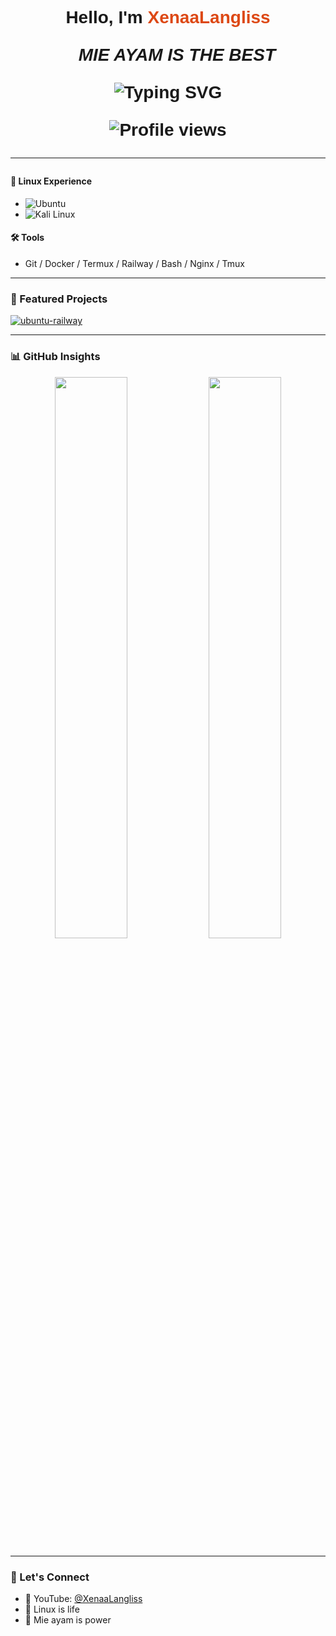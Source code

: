 <h1 align="center" style="font-family: 'Ubuntu', sans-serif;">Hello, I'm <span style="color:#dd4814;">XenaaLangliss</span/h1>
<p align="center"><i>🍜 MIE AYAM IS THE BEST</i></p>

<p align="center">
  <img src="https://readme-typing-svg.demolab.com?font=Ubuntu&size=22&pause=1000&color=DD4814&center=true&vCenter=true&width=500&lines=Linux+Poweruser;Fullstack+Dev+%7C+JS+%2F+Python+%2F+C%2B%2B;Ubuntu+%7C+Kali+Linux+%7C+Termux;Mie+Ayam+is+Fuel+%F0%9F%8D%9C" alt="Typing SVG" />
</p>

<p align="center">
  <img src="https://komarev.com/ghpvc/?username=XenaaLangliss&style=flat-square&color=DD4814" alt="Profile views" />
</p>

---

#### 🐧 Linux Experience
- ![Ubuntu](https://img.shields.io/badge/Ubuntu-DD4814?style=flat-square&logo=ubuntu&logoColor=white)
- ![Kali Linux](https://img.shields.io/badge/Kali%20Linux-00549C?style=flat-square&logo=kalilinux&logoColor=white)

#### 🛠️ Tools
- Git / Docker / Termux / Railway / Bash / Nginx / Tmux

---

### 🚀 Featured Projects

[![ubuntu-railway](https://github-readme-stats.vercel.app/api/pin/?username=XenaaLangliss&repo=ubuntu-railway&theme=radical)](https://github.com/XenaaLangliss/ubuntu-railway)

---

### 📊 GitHub Insights

<p align="center">
  <img src="https://github-readme-stats.vercel.app/api?username=XenaaLangliss&show_icons=true&theme=ubuntu&hide_border=true" width="48%"/>
  <img src="https://github-readme-streak-stats.herokuapp.com/?user=XenaaLangliss&theme=ubuntu&hide_border=true" width="48%"/>
</p>

---

### 📡 Let's Connect

- 🎥 YouTube: [@XenaaLangliss](https://youtube.com/@XenaaLangliss)
- 🐧 Linux is life
- 🍜 Mie ayam is power
